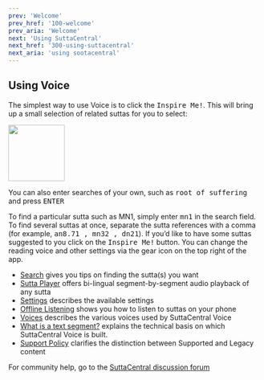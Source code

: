 ```yaml
---
prev: 'Welcome'
prev_href: '100-welcome'
prev_aria: 'Welcome'
next: 'Using SuttaCentral'
next_href: '300-using-suttacentral'
next_aria: 'using sootacentral'
---
```

## Using Voice
The simplest way to use Voice is to click the 
<kbd aria-label="inspire me button">Inspire Me!</kbd>. 
This will bring up a small selection of related suttas for you to select:

<img aria-label="picture of inspire me button"
  src="/sc-voice/assets/img/inspire-me.png?raw=true" style="height:8em"/>

You can also enter searches of your own, such as <kbd>root of suffering</kbd> and press <kbd>ENTER</kbd>

To find a particular sutta such as MN1, simply enter <kbd>mn1</kbd> 
in the search field. To find several suttas at once, 
separate the sutta references with a comma 
(for example, 
<kbd>an8.71 <span aria-label="comma"> </span><span aria-hidden="true">,</span> mn32 <span aria-label="comma"> </span><span aria-hidden="true">,</span> dn21</kbd>). If you’d like to have some suttas suggested to you click on the 
<kbd>Inspire Me!</kbd> button. You can change the reading voice and other settings via the gear icon on the top right of the app. 

* [Search](/sc-voice/en/201-search) gives you tips on finding the sutta(s) you want
* [Sutta Player](/sc-voice/en/201-sutta-player) offers bi-lingual segment-by-segment audio playback of any sutta
* [Settings](/sc-voice/en/201-settings) describes the available settings
* [Offline Listening](/sc-voice/en/201-offline-listening) shows you how to listen to suttas on your phone
* [Voices](/sc-voice/en/201-voices) describes the various voices used by SuttaCentral Voice
* [What is a text segment?](/sc-voice/en/301-segmentation) explains the technical basis on which SuttaCentral Voice is built.
* [Support Policy](/sc-voice/en/201-support) clarifies the distinction between Supported and Legacy content

For community help, go to the 
<a href="https://discourse.suttacentral.net/t/how-do-you-use-suttacentral-voice/12384" target="_blank">
SuttaCentral discussion forum</a>

